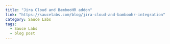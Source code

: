 ```yaml
---
title: "Jira Cloud and BambooHR addon"
link: "https://saucelabs.com/blog/jira-cloud-and-bamboohr-integration"
category: Sauce Labs
tags:
  - Sauce Labs
  - blog post
---
```

